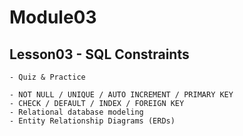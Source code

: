 # Module03

## Lesson03 - SQL Constraints

    - Quiz & Practice

    - NOT NULL / UNIQUE / AUTO INCREMENT / PRIMARY KEY
    - CHECK / DEFAULT / INDEX / FOREIGN KEY
    - Relational database modeling
    - Entity Relationship Diagrams (ERDs)
